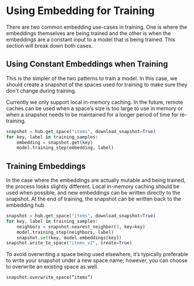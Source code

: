 # Using Embedding for Training

There are two common embedding use-cases in training. One is where the embeddings themselves are being trained and the other is when the embeddings are a constant input to a model that is being trained. This section will break down both cases.

## Using Constant Embeddings when Training
This is the simpler of the two patterns to train a model. In this case, we should create a snapshot of the spaces used for training to make sure they don't change during training.

Currently we only support local in-memory caching. In the future, remote caches can be used when a space’s size is too large to use in memory or when a snapshot needs to be maintained for a longer period of time for re-training.

```py
snapshot = hub.get_space("items", download_snapshot=True)
for key, label in training_samples:
	embedding = snapshot.get(key)
	model.training_step(embedding, label)
```

## Training Embeddings
In the case where the embeddings are actually mutable and being trained, the process looks slightly different. Local in-memory caching should be used when possible, and new embeddings can be written directly to the snapshot. At the end of training, the snapshot can be written back to the embedding hub.

```py
snapshot = hub.get_space("items", download_snapshot=True)
for key, label in training_samples:
	neighbors = snapshot.nearest_neighbor(5, key=key)
	model.training_step(neighbors, label)
	snapshot.set(key, model.embeddings[key])
snapshot.write_to_space("items_v2", create=True)
```

To avoid overwriting a space being used elsewhere, it’s typically preferable to write your snapshot under a new space name; however, you can choose to overwrite an existing space as well.

```py
snapshot.overwrite_space(“items”)
```
